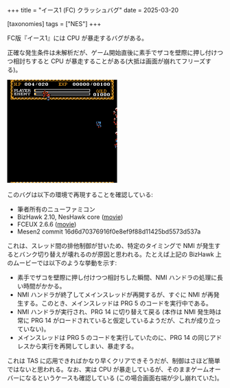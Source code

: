 +++
title = "イース1 (FC) クラッシュバグ"
date = 2025-03-20

[taxonomies]
tags = ["NES"]
+++

FC版『イース1』には CPU が暴走するバグがある。

正確な発生条件は未解析だが、ゲーム開始直後に素手でザコを壁際に押し付けつつ相討ちすると CPU が暴走することがある(大抵は画面が崩れてフリーズする)。

![フリーズ時の画面](CrashGlitch.png)

このバグは以下の環境で再現することを確認している:

* 筆者所有のニューファミコン
* BizHawk 2.10, NesHawk core ([movie](Ys1-CrashGlitch-bizhawk.zip))
* FCEUX 2.6.6 ([movie](Ys1-CrashGlitch-fceux.zip))
* Mesen2 commit 16d6d70376916f0e8ef9f88d11425bd5573d537a

これは、スレッド間の排他制御が甘いため、特定のタイミングで NMI が発生するとバンク切り替えが壊れるのが原因と思われる。たとえば上記の BizHawk 上のムービーでは以下のような挙動を示す:

* 素手でザコを壁際に押し付けつつ相討ちした瞬間、NMI ハンドラの処理に長い時間がかかる。
* NMI ハンドラが終了してメインスレッドが再開するが、すぐに NMI が再発生する。このとき、メインスレッドは PRG 5 のコードを実行中である。
* NMI ハンドラが実行され、PRG 14 に切り替えて戻る (本作は NMI 発生時は常に PRG 14 がロードされていると仮定しているようだが、これが成り立っていない)。
* メインスレッドは PRG 5 のコードを実行していたのに、PRG 14 の同じアドレスから実行を再開してしまい、暴走する。

これは TAS に応用できればかなり早くクリアできそうだが、制御はさほど簡単ではないと思われる。なお、実は CPU が暴走しているが、そのままゲームオーバーになるというケースも確認している (この場合画面右端が少し崩れていた)。
